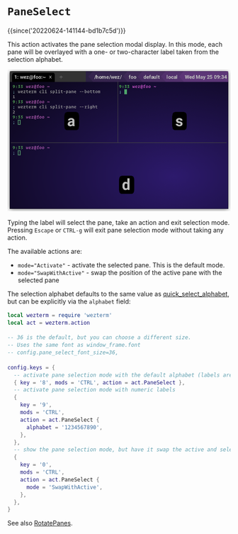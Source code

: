 # `PaneSelect`

{{since('20220624-141144-bd1b7c5d')}}

This action activates the pane selection modal display. In this mode, each pane
will be overlayed with a one- or two-character label taken from the selection
alphabet.

![Pane Select](../../../screenshots/pane-select.png)

Typing the label will select the pane, take an action and exit selection mode.
Pressing `Escape` or `CTRL-g` will exit pane selection mode without taking any
action.

The available actions are:

* `mode="Activate"` - activate the selected pane. This is the default mode.
* `mode="SwapWithActive"` - swap the position of the active pane with the selected pane

The selection alphabet defaults to the same value as [quick_select_alphabet](../config/quick_select_alphabet.md), but can be explicitly via the `alphabet` field:

```lua
local wezterm = require 'wezterm'
local act = wezterm.action

-- 36 is the default, but you can choose a different size.
-- Uses the same font as window_frame.font
-- config.pane_select_font_size=36,

config.keys = {
  -- activate pane selection mode with the default alphabet (labels are "a", "s", "d", "f" and so on)
  { key = '8', mods = 'CTRL', action = act.PaneSelect },
  -- activate pane selection mode with numeric labels
  {
    key = '9',
    mods = 'CTRL',
    action = act.PaneSelect {
      alphabet = '1234567890',
    },
  },
  -- show the pane selection mode, but have it swap the active and selected panes
  {
    key = '0',
    mods = 'CTRL',
    action = act.PaneSelect {
      mode = 'SwapWithActive',
    },
  },
}
```

See also [RotatePanes](RotatePanes.md).
